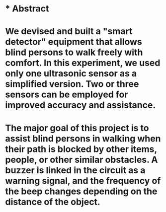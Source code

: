 # * Abstract

# We devised and built a "smart detector" equipment that allows blind persons to walk freely with comfort. In this experiment, we used only one ultrasonic sensor as a simplified version. Two or three sensors can be employed for improved accuracy and assistance.
# The major goal of this project is to assist blind persons in walking when their path is blocked by other items, people, or other similar obstacles. A buzzer is linked in the circuit as a warning signal, and the frequency of the beep changes depending on the distance of the object.
